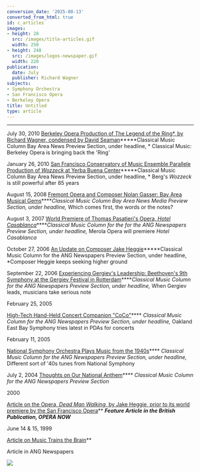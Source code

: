 ```yaml
---
conversion_date: '2025-08-13'
converted_from_html: true
id: c_articles
images:
- height: 28
  src: /images/title-articles.gif
  width: 250
- height: 248
  src: /images/logos-newspaper.gif
  width: 220
publication:
  date: July
  publisher: Richard Wagner
subjects:
- Symphony Orchestra
- San Francisco Opera
- Berkeley Opera
title: Untitled
type: article
---
```


***

July 30, 2010
[Berkeley Opera Production of The Legend of the Ring*, by Richard Wagner, condensed by David Seaman](http://www.insidebayarea.com/ci_15606273)*****Classical Music Column Bay Area News Preview Section, under headline, *
Classical Music: Berkeley Opera is bringing back the 'Ring'

January 26, 2010
[San Francisco Conservatory of Music Ensemble Parallele Production of *Wozzeck* at Yerba Buena Center](c_art_wozzeck.htm)*****Classical Music Column Bay Area News Preview Section, under headline, *
Berg's *Wozzeck* is still powerful after 85 years

August 15, 2008
[Fremont Opera and Composer Nolan Gasser: Bay Area Musical Gems](c_art_fremontoperagasser.htm)*****Classical Music Column Bay Area News Media Preview Section, under headline,*
Which comes first, the words or the notes?

August 3, 2007
[World Premiere of Thomas Pasatieri's Opera, *Hotel Casablanca*](c_art_casablanca.htm)*****Classical Music Column for the for the ANG Newspapers Preview Section, under headline,*
Merola Opera will premiere *Hotel Casablanca*

October 27, 2006
[An Update on Composer Jake Heggie](c_art_heggie.htm)*****Classical Music Column for the ANG Newspapers Preview Section, under headline,
*Composer Heggie keeps seeking higher ground

September 22, 2006
[Experiencing Gergiev's Leadership: Beethoven's 9th Symphony at the Gergiev Festival in Rotterdam](c_art_gergiev9.htm)*****Classical Music Column for the ANG Newspapers Preview Section, under headline,* When Gergiev leads, musicians take serious note

February 25, 2005

[High-Tech Hand-Held Concert Companion "CoCo"](c_art_coco.htm)****
*Classical Music Column for the ANG Newspapers Preview Section, under headline,* Oakland East Bay Symphony tries latest in PDAs for concerts

February 11, 2005

[National Symphony Orchestra Plays Music from the 1940s](c_art_natlsymph.htm)****
*Classical Music Column for the ANG Newspapers Preview Section, under headline,* Different sort of '40s tunes from National Symphony

July 2, 2004
[Thoughts on Our National Anthem](c_art_national_anthem.htm)**** *Classical Music Column for the ANG Newspapers Preview Section*

2000

[Article on the
Opera, *Dead Man Walking,* by Jake Heggie, prior to its world premiere by the San Francisco Opera](c_articles_deadman.htm)**
***Feature Article in the British Publication, *OPERA NOW****

June 14 & 15, 1999

[Article on Music Trains the Brain](c_art_brain.htm)**

Article in ANG Newspapers

![](/images/logos-newspaper.gif)